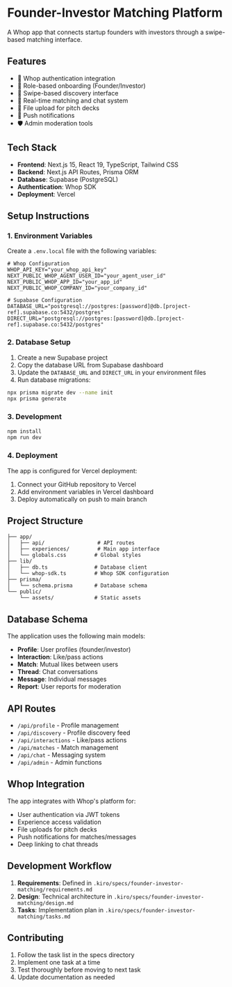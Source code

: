 # Founder-Investor Matching Platform

A Whop app that connects startup founders with investors through a swipe-based matching interface.

## Features

- 🔐 Whop authentication integration
- 👥 Role-based onboarding (Founder/Investor)
- 💫 Swipe-based discovery interface
- 💬 Real-time matching and chat system
- 📁 File upload for pitch decks
- 🔔 Push notifications
- 🛡️ Admin moderation tools

## Tech Stack

- **Frontend**: Next.js 15, React 19, TypeScript, Tailwind CSS
- **Backend**: Next.js API Routes, Prisma ORM
- **Database**: Supabase (PostgreSQL)
- **Authentication**: Whop SDK
- **Deployment**: Vercel

## Setup Instructions

### 1. Environment Variables

Create a `.env.local` file with the following variables:

```env
# Whop Configuration
WHOP_API_KEY="your_whop_api_key"
NEXT_PUBLIC_WHOP_AGENT_USER_ID="your_agent_user_id"
NEXT_PUBLIC_WHOP_APP_ID="your_app_id"
NEXT_PUBLIC_WHOP_COMPANY_ID="your_company_id"

# Supabase Configuration
DATABASE_URL="postgresql://postgres:[password]@db.[project-ref].supabase.co:5432/postgres"
DIRECT_URL="postgresql://postgres:[password]@db.[project-ref].supabase.co:5432/postgres"
```

### 2. Database Setup

1. Create a new Supabase project
2. Copy the database URL from Supabase dashboard
3. Update the `DATABASE_URL` and `DIRECT_URL` in your environment files
4. Run database migrations:

```bash
npx prisma migrate dev --name init
npx prisma generate
```

### 3. Development

```bash
npm install
npm run dev
```

### 4. Deployment

The app is configured for Vercel deployment:

1. Connect your GitHub repository to Vercel
2. Add environment variables in Vercel dashboard
3. Deploy automatically on push to main branch

## Project Structure

```
├── app/
│   ├── api/                 # API routes
│   ├── experiences/         # Main app interface
│   └── globals.css         # Global styles
├── lib/
│   ├── db.ts               # Database client
│   └── whop-sdk.ts         # Whop SDK configuration
├── prisma/
│   └── schema.prisma       # Database schema
└── public/
    └── assets/             # Static assets
```

## Database Schema

The application uses the following main models:

- **Profile**: User profiles (founder/investor)
- **Interaction**: Like/pass actions
- **Match**: Mutual likes between users
- **Thread**: Chat conversations
- **Message**: Individual messages
- **Report**: User reports for moderation

## API Routes

- `/api/profile` - Profile management
- `/api/discovery` - Profile discovery feed
- `/api/interactions` - Like/pass actions
- `/api/matches` - Match management
- `/api/chat` - Messaging system
- `/api/admin` - Admin functions

## Whop Integration

The app integrates with Whop's platform for:

- User authentication via JWT tokens
- Experience access validation
- File uploads for pitch decks
- Push notifications for matches/messages
- Deep linking to chat threads

## Development Workflow

1. **Requirements**: Defined in `.kiro/specs/founder-investor-matching/requirements.md`
2. **Design**: Technical architecture in `.kiro/specs/founder-investor-matching/design.md`
3. **Tasks**: Implementation plan in `.kiro/specs/founder-investor-matching/tasks.md`

## Contributing

1. Follow the task list in the specs directory
2. Implement one task at a time
3. Test thoroughly before moving to next task
4. Update documentation as needed